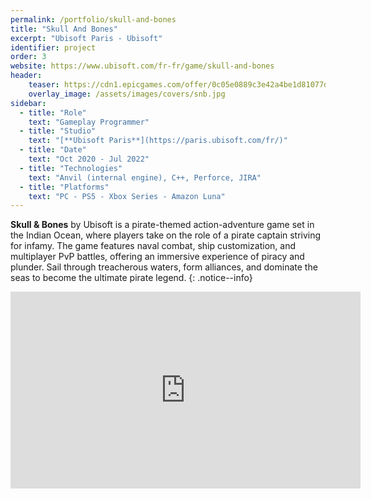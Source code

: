 ```yaml
---
permalink: /portfolio/skull-and-bones
title: "Skull And Bones"
excerpt: "Ubisoft Paris - Ubisoft"
identifier: project
order: 3
website: https://www.ubisoft.com/fr-fr/game/skull-and-bones
header:
    teaser: https://cdn1.epicgames.com/offer/0c05e0889c3e42a4be1d81077d6e653a/SAB_Store_Landscape_2560x1440_2560x1440-00b4029199a7a6778fd27dec96f08a28
    overlay_image: /assets/images/covers/snb.jpg
sidebar:
  - title: "Role"
    text: "Gameplay Programmer"
  - title: "Studio"
    text: "[**Ubisoft Paris**](https://paris.ubisoft.com/fr/)"
  - title: "Date"
    text: "Oct 2020 - Jul 2022"
  - title: "Technologies"
    text: "Anvil (internal engine), C++, Perforce, JIRA"
  - title: "Platforms"
    text: "PC - PS5 - Xbox Series - Amazon Luna"
---
```


**Skull & Bones** by Ubisoft is a pirate-themed action-adventure game set in the Indian Ocean, where players take on the role of a pirate captain striving for infamy. The game features naval combat, ship customization, and multiplayer PvP battles, offering an immersive experience of piracy and plunder. Sail through treacherous waters, form alliances, and dominate the seas to become the ultimate pirate legend.
{: .notice--info}


<iframe width="560" height="315" src="https://www.youtube.com/embed/OmDYo7MbQxo?si=JsliZIYzOVg6JHyt" title="YouTube video player" frameborder="0" allow="accelerometer; autoplay; clipboard-write; encrypted-media; gyroscope; picture-in-picture; web-share" referrerpolicy="strict-origin-when-cross-origin" allowfullscreen></iframe>